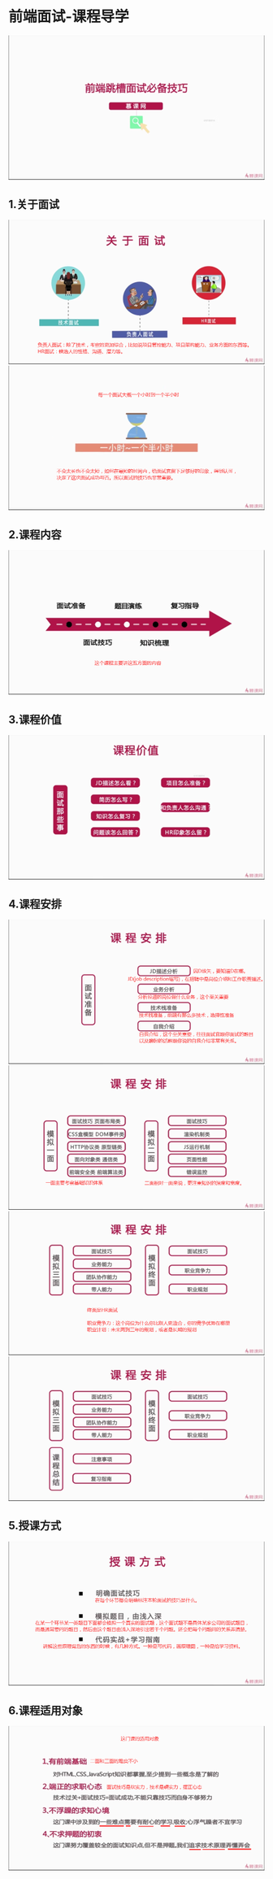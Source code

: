 # 前端面试-课程导学
![](https://github.com/jingfeidi/jingfeidi.github.io/blob/master/interview/01/img/20200115142252.png)
## 1.关于面试
![](https://github.com/jingfeidi/jingfeidi.github.io/blob/master/interview/01/img/20200115143102.png)
![](https://github.com/jingfeidi/jingfeidi.github.io/blob/master/interview/01/img/20200115143223.png)
## 2.课程内容
![](https://github.com/jingfeidi/jingfeidi.github.io/blob/master/interview/01/img/20200115144057.png)
## 3.课程价值
![](https://github.com/jingfeidi/jingfeidi.github.io/blob/master/interview/01/img/20200115144141.png)
## 4.课程安排
![](https://github.com/jingfeidi/jingfeidi.github.io/blob/master/interview/01/img/20200115145504.png)
![](https://github.com/jingfeidi/jingfeidi.github.io/blob/master/interview/01/img/20200115145915.png)
![](https://github.com/jingfeidi/jingfeidi.github.io/blob/master/interview/01/img/20200115150448.png)
![](https://github.com/jingfeidi/jingfeidi.github.io/blob/master/interview/01/img/20200115150528.png)
## 5.授课方式
![](https://github.com/jingfeidi/jingfeidi.github.io/blob/master/interview/01/img/20200115151659.png)
## 6.课程适用对象
![](https://github.com/jingfeidi/jingfeidi.github.io/blob/master/interview/01/img/20200115152229.png)

